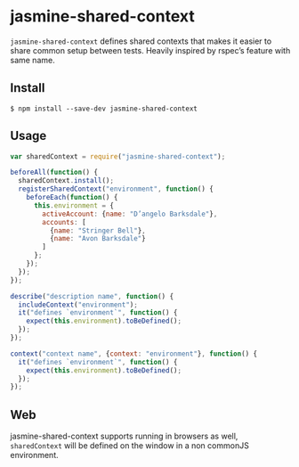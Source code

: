 # jasmine-shared-context

`jasmine-shared-context` defines shared contexts that makes it easier to share common setup between tests. Heavily inspired by rspec’s feature with same name.

## Install

```
$ npm install --save-dev jasmine-shared-context
```

## Usage

```js
var sharedContext = require("jasmine-shared-context");

beforeAll(function() {
  sharedContext.install();
  registerSharedContext("environment", function() {
    beforeEach(function() {
      this.environment = {
        activeAccount: {name: "D’angelo Barksdale"},
        accounts: [
          {name: "Stringer Bell"},
          {name: "Avon Barksdale"}
        ] 
      };
    });
  });
});

describe("description name", function() {
  includeContext("environment");
  it("defines `environment`", function() {
    expect(this.environment).toBeDefined();
  });
});

context("context name", {context: "environment"}, function() {
  it("defines `environment`", function() {
    expect(this.environment).toBeDefined();
  }); 
});
```

## Web 

jasmine-shared-context supports running in browsers as well, `sharedContext` will be defined on the window in a non commonJS environment.